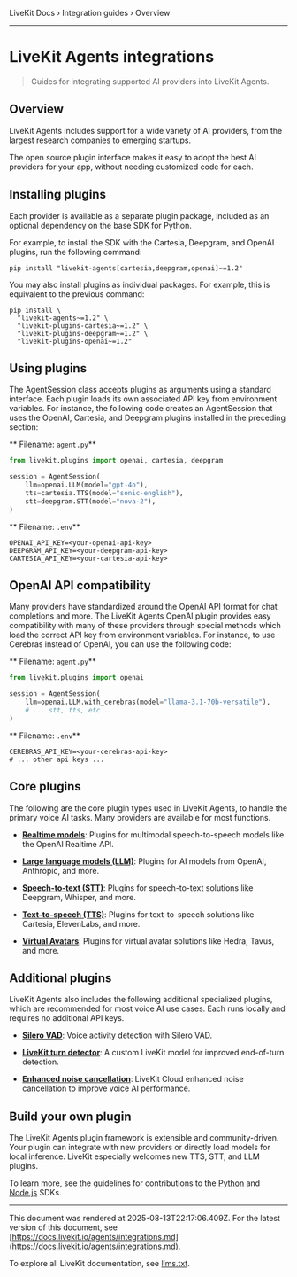 LiveKit Docs › Integration guides › Overview

---

# LiveKit Agents integrations

> Guides for integrating supported AI providers into LiveKit Agents.

## Overview

LiveKit Agents includes support for a wide variety of AI providers, from the largest research companies to emerging startups.

The open source plugin interface makes it easy to adopt the best AI providers for your app, without needing customized code for each.

## Installing plugins

Each provider is available as a separate plugin package, included as an optional dependency on the base SDK for Python.

For example, to install the SDK with the Cartesia, Deepgram, and OpenAI plugins, run the following command:

```shell
pip install "livekit-agents[cartesia,deepgram,openai]~=1.2"

```

You may also install plugins as individual packages. For example, this is equivalent to the previous command:

```shell
pip install \
  "livekit-agents~=1.2" \
  "livekit-plugins-cartesia~=1.2" \
  "livekit-plugins-deepgram~=1.2" \
  "livekit-plugins-openai~=1.2"

```

## Using plugins

The AgentSession class accepts plugins as arguments using a standard interface. Each plugin loads its own associated API key from environment variables. For instance, the following code creates an AgentSession that uses the OpenAI, Cartesia, and Deepgram plugins installed in the preceding section:

** Filename: `agent.py`**

```python
from livekit.plugins import openai, cartesia, deepgram

session = AgentSession(
    llm=openai.LLM(model="gpt-4o"),
    tts=cartesia.TTS(model="sonic-english"),
    stt=deepgram.STT(model="nova-2"),
)  

```

** Filename: `.env`**

```shell
OPENAI_API_KEY=<your-openai-api-key>
DEEPGRAM_API_KEY=<your-deepgram-api-key>
CARTESIA_API_KEY=<your-cartesia-api-key>

```

## OpenAI API compatibility

Many providers have standardized around the OpenAI API format for chat completions and more. The LiveKit Agents OpenAI plugin provides easy compatibility with many of these providers through special methods which load the correct API key from environment variables. For instance, to use Cerebras instead of OpenAI, you can use the following code:

** Filename: `agent.py`**

```python
from livekit.plugins import openai

session = AgentSession(
    llm=openai.LLM.with_cerebras(model="llama-3.1-70b-versatile"),
    # ... stt, tts, etc ..
)  

```

** Filename: `.env`**

```shell
CEREBRAS_API_KEY=<your-cerebras-api-key>
# ... other api keys ...

```

## Core plugins

The following are the core plugin types used in LiveKit Agents, to handle the primary voice AI tasks. Many providers are available for most functions.

- **[Realtime models](https://docs.livekit.io/agents/integrations/realtime.md)**: Plugins for multimodal speech-to-speech models like the OpenAI Realtime API.

- **[Large language models (LLM)](https://docs.livekit.io/agents/integrations/llm.md)**: Plugins for AI models from OpenAI, Anthropic, and more.

- **[Speech-to-text (STT)](https://docs.livekit.io/agents/integrations/stt.md)**: Plugins for speech-to-text solutions like Deepgram, Whisper, and more.

- **[Text-to-speech (TTS)](https://docs.livekit.io/agents/integrations/tts.md)**: Plugins for text-to-speech solutions like Cartesia, ElevenLabs, and more.

- **[Virtual Avatars](https://docs.livekit.io/agents/integrations/avatar.md)**: Plugins for virtual avatar solutions like Hedra, Tavus, and more.

## Additional plugins

LiveKit Agents also includes the following additional specialized plugins, which are recommended for most voice AI use cases. Each runs locally and requires no additional API keys.

- **[Silero VAD](https://docs.livekit.io/agents/build/turns/vad.md)**: Voice activity detection with Silero VAD.

- **[LiveKit turn detector](https://docs.livekit.io/agents/build/turns/turn-detector.md)**: A custom LiveKit model for improved end-of-turn detection.

- **[Enhanced noise cancellation](https://pypi.org/project/livekit-plugins-noise-cancellation/)**: LiveKit Cloud enhanced noise cancellation to improve voice AI performance.

## Build your own plugin

The LiveKit Agents plugin framework is extensible and community-driven. Your plugin can integrate with new providers or directly load models for local inference. LiveKit especially welcomes new TTS, STT, and LLM plugins.

To learn more, see the guidelines for contributions to the [Python](https://github.com/livekit/agents/blob/main/CONTRIBUTING.md) and [Node.js](https://github.com/livekit/agents-js/blob/main/CONTRIBUTING.md) SDKs.

---

This document was rendered at 2025-08-13T22:17:06.409Z.
For the latest version of this document, see [https://docs.livekit.io/agents/integrations.md](https://docs.livekit.io/agents/integrations.md).

To explore all LiveKit documentation, see [llms.txt](https://docs.livekit.io/llms.txt).